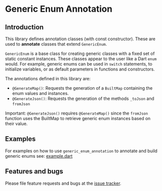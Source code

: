 # Generic Enum Annotation


## Introduction

This library defines annotation classes (with const constructor). These are used to **annotate** classes that extend `GenericEnum`.

`GenericEnum` is a base class for creating generic classes with a fixed set of static constant instances. These classes appear to the user like a Dart `enum` would. For example, generic enums can be used in `switch` statements, to initialize variables, or as default parameters in functions and constructors.

The annotations defined in this library are:
 - `@GenerateMap()`: Requests the generation of a `BuiltMap` containing the enum values and      instances.
 - `@GenerateJson()`: Requests the generation of the methods `_toJson` and `fromJson`

Important: `@GenerateJson()` requires `@GenerateMap()` since the `fromJson` function uses the
BuiltMap to retrieve generic enum instances based on their value.


## Examples

For examples on how to use `generic_enum_annotation` to annotate and build generic enums see:
[example.dart](https://github.com/simphotonics/generic_enum/tree/master/generic_enum_example)


## Features and bugs
Please file feature requests and bugs at the [issue tracker].

[issue tracker]: https://github.com/simphotonics/generic_enum/issues
